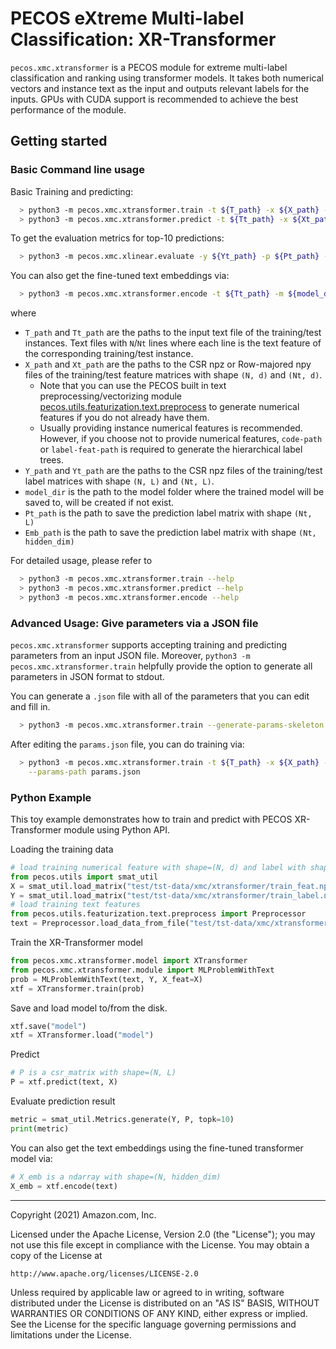 # PECOS eXtreme Multi-label Classification: XR-Transformer

`pecos.xmc.xtransformer` is a PECOS module for extreme multi-label classification and ranking using transformer models.
It takes both numerical vectors and instance text as the input and outputs relevant labels for the inputs.
GPUs with CUDA support is recommended to achieve the best performance of the module.


## Getting started

### Basic Command line usage

Basic Training and predicting:
```bash
  > python3 -m pecos.xmc.xtransformer.train -t ${T_path} -x ${X_path} -y ${Y_path} -m ${model_dir}
  > python3 -m pecos.xmc.xtransformer.predict -t ${Tt_path} -x ${Xt_path} -m ${model_dir} -o ${Pt_path}
```

To get the evaluation metrics for top-10 predictions:
```bash
  > python3 -m pecos.xmc.xlinear.evaluate -y ${Yt_path} -p ${Pt_path} -k 10
```

You can also get the fine-tuned text embeddings via:
```bash
  > python3 -m pecos.xmc.xtransformer.encode -t ${Tt_path} -m ${model_dir} -o ${Emb_path}
```

where
* `T_path` and `Tt_path` are the paths to the input text file of the training/test instances. Text files with `N`/`Nt` lines where each line is the text feature of the corresponding training/test instance.
* `X_path` and `Xt_path` are the paths to the CSR npz or Row-majored npy files of the training/test feature matrices with shape `(N, d)` and `(Nt, d)`.
  * Note that you can use the PECOS built in text preprocessing/vectorizing module [pecos.utils.featurization.text.preprocess](https://github.com/amzn/pecos/tree/mainline/pecos/utils/featurization/text) to generate numerical features if you do not already have them.
  * Usually providing instance numerical features is recommended. However, if you choose not to provide numerical features, `code-path` or `label-feat-path` is required to generate the hierarchical label trees.
* `Y_path` and `Yt_path` are the paths to the CSR npz files of the training/test label matrices with shape `(N, L)` and `(Nt, L)`.
* `model_dir` is the path to the model folder where the trained model will be saved to, will be created if not exist.
* `Pt_path` is the path to save the prediction label matrix with shape `(Nt, L)`
* `Emb_path` is the path to save the prediction label matrix with shape `(Nt, hidden_dim)`

For detailed usage, please refer to
```bash
  > python3 -m pecos.xmc.xtransformer.train --help
  > python3 -m pecos.xmc.xtransformer.predict --help
  > python3 -m pecos.xmc.xtransformer.encode --help
```

### Advanced Usage: Give parameters via a JSON file
`pecos.xmc.xtransformer` supports accepting training and predicting parameters from an input JSON file.
Moreover, `python3 -m pecos.xmc.xtransformer.train` helpfully provide the option to generate all parameters in JSON format to stdout.

You can generate a `.json` file with all of the parameters that you can edit and fill in.
```bash
  > python3 -m pecos.xmc.xtransformer.train --generate-params-skeleton &> params.json
```
After editing the `params.json` file, you can do training via:
```bash
  > python3 -m pecos.xmc.xtransformer.train -t ${T_path} -x ${X_path} -y ${Y_path} -m ${model_dir} \
	--params-path params.json
```

### Python Example
This toy example demonstrates how to train and predict with PECOS XR-Transformer module using Python API.

Loading the training data
```python
# load training numerical feature with shape=(N, d) and label with shape=(N, L)
from pecos.utils import smat_util
X = smat_util.load_matrix("test/tst-data/xmc/xtransformer/train_feat.npz")
Y = smat_util.load_matrix("test/tst-data/xmc/xtransformer/train_label.npz")
# load training text features
from pecos.utils.featurization.text.preprocess import Preprocessor
text = Preprocessor.load_data_from_file("test/tst-data/xmc/xtransformer/train.txt", text_pos=0)["corpus"]
```
Train the XR-Transformer model
```python
from pecos.xmc.xtransformer.model import XTransformer
from pecos.xmc.xtransformer.module import MLProblemWithText
prob = MLProblemWithText(text, Y, X_feat=X)
xtf = XTransformer.train(prob)
```

Save and load model to/from the disk.
```python
xtf.save("model")
xtf = XTransformer.load("model")
```

Predict
```python
# P is a csr_matrix with shape=(N, L)
P = xtf.predict(text, X)
```
Evaluate prediction result
```python
metric = smat_util.Metrics.generate(Y, P, topk=10)
print(metric)
```

You can also get the text embeddings using the fine-tuned transformer model via:
```python
# X_emb is a ndarray with shape=(N, hidden_dim)
X_emb = xtf.encode(text)
```

***

Copyright (2021) Amazon.com, Inc.

Licensed under the Apache License, Version 2.0 (the "License");
you may not use this file except in compliance with the License.
You may obtain a copy of the License at

    http://www.apache.org/licenses/LICENSE-2.0

Unless required by applicable law or agreed to in writing, software
distributed under the License is distributed on an "AS IS" BASIS,
WITHOUT WARRANTIES OR CONDITIONS OF ANY KIND, either express or implied.
See the License for the specific language governing permissions and
limitations under the License.

